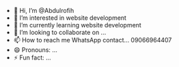 - 👋 Hi, I’m @Abdulrofih
- 👀 I’m interested in website development 
- 🌱 I’m currently learning website development 
- 💞️ I’m looking to collaborate on ...
- 📫 How to reach me WhatsApp contact... 09066964407
- 😄 Pronouns: ...
- ⚡ Fun fact: ...

<!---
Abdulrofih/Abdulrofih is a ✨ special ✨ repository because its `README.md` (this file) appears on your GitHub profile.
You can click the Preview link to take a look at your changes.
--->
